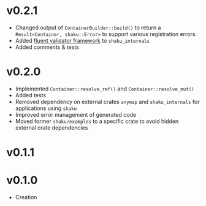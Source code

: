 # v0.2.1
- Changed output of `ContainerBuilder::build()` to return a `Result<Container, shaku::Error>` to support various registration errors.
- Added [fluent validator framework](https://github.com/U-007D/fluent_validator) to `shaku_internals`
- Added comments & tests

# v0.2.0
- Implemented `Container::resolve_ref()` and `Container::resolve_mut()`
- Added tests
- Removed dependency on external crates `anymap` and `shaku_internals` for applications using `shaku`
- Improved error management of generated code
- Moved former `shaku/examples` to a specific crate to avoid hidden external crate dependencies

# v0.1.1
# v0.1.0
- Creation